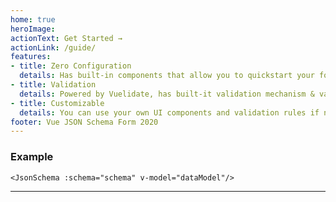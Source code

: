 ```yaml
---
home: true
heroImage:
actionText: Get Started →
actionLink: /guide/
features:
- title: Zero Configuration
  details: Has built-in components that allow you to quickstart your form with only JSON Schema provided
- title: Validation
  details: Powered by Vuelidate, has built-it validation mechanism & validation errors display
- title: Customizable
  details: You can use your own UI components and validation rules if needed
footer: Vue JSON Schema Form 2020
---
```


### Example

``` vue
<JsonSchema :schema="schema" v-model="dataModel"/>
```

<ClientOnly>
<Demo schema-name="home"/>
</ClientOnly>

---